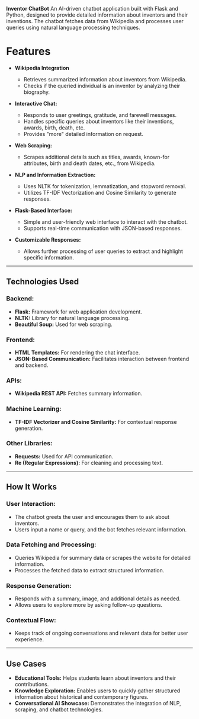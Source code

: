 **Inventor ChatBot**
An AI-driven chatbot application built with Flask and Python, designed to provide detailed information about inventors and their inventions.
The chatbot fetches data from Wikipedia and processes user queries using natural language processing techniques.

# Features

  - **Wikipedia Integration**
    - Retrieves summarized information about inventors from Wikipedia.
    - Checks if the queried individual is an inventor by analyzing their biography.

   - **Interactive Chat:**
     - Responds to user greetings, gratitude, and farewell messages.
     - Handles specific queries about inventors like their inventions, awards, birth, death, etc.
     - Provides "more" detailed information on request.

   - **Web Scraping:**
     - Scrapes additional details such as titles, awards, known-for attributes, birth and death dates, etc., from Wikipedia.

   - **NLP and Information Extraction:**
     - Uses NLTK for tokenization, lemmatization, and stopword removal.
     - Utilizes TF-IDF Vectorization and Cosine Similarity to generate responses.

   - **Flask-Based Interface:**
     - Simple and user-friendly web interface to interact with the chatbot.
     - Supports real-time communication with JSON-based responses.

   - **Customizable Responses:**
     - Allows further processing of user queries to extract and highlight specific information.
---

## Technologies Used

### Backend:
- **Flask:** Framework for web application development.
- **NLTK:** Library for natural language processing.
- **Beautiful Soup:** Used for web scraping.

### Frontend:
- **HTML Templates:** For rendering the chat interface.
- **JSON-Based Communication:** Facilitates interaction between frontend and backend.

### APIs:
- **Wikipedia REST API:** Fetches summary information.

### Machine Learning:
- **TF-IDF Vectorizer and Cosine Similarity:** For contextual response generation.

### Other Libraries:
- **Requests:** Used for API communication.
- **Re (Regular Expressions):** For cleaning and processing text.

---

## How It Works

### User Interaction:
- The chatbot greets the user and encourages them to ask about inventors.
- Users input a name or query, and the bot fetches relevant information.

### Data Fetching and Processing:
- Queries Wikipedia for summary data or scrapes the website for detailed information.
- Processes the fetched data to extract structured information.

### Response Generation:
- Responds with a summary, image, and additional details as needed.
- Allows users to explore more by asking follow-up questions.

### Contextual Flow:
- Keeps track of ongoing conversations and relevant data for better user experience.

---

## Use Cases
- **Educational Tools:** Helps students learn about inventors and their contributions.
- **Knowledge Exploration:** Enables users to quickly gather structured information about historical and contemporary figures.
- **Conversational AI Showcase:** Demonstrates the integration of NLP, scraping, and chatbot technologies.
